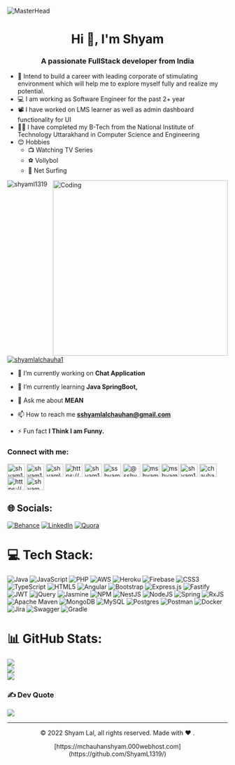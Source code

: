 ![MasterHead](https://www.apple.com/newsroom/images/product/app-store/apple_wwdc-app-developer-academy_hero_05112021_big.gif.medium_2x.gif)
<h1 align="center">Hi 👋, I'm Shyam</h1>
<h3 align="center">A passionate FullStack developer from India</h3>

 - 💪 Intend to build a career with leading corporate of stimulating environment which will help me to explore myself fully and realize my potential. <br>
 - 💻 I am working as Software Engineer for the past 2+ year<br>
 - 📽 I have worked on LMS learner as well as admin dashboard functionality for UI<br>
 - 🧑‍🎓 I have completed my B-Tech from the National Institute of Technology Uttarakhand in Computer Science and Engineering<br>
 - 😊 Hobbies 
     * 📺 Watching TV Series   
     * ⚽️ Vollybol  
     * 👀 Net Surfing
     
<img align="right" alt="Coding" width="400" src="https://www.techbabble.zone/content/images/size/w1920/2021/07/46207-programmer-1.gif">

<p align="left"> <img src="https://komarev.com/ghpvc/?username=shyaml1319&label=Profile%20views&color=0e75b6&style=flat" alt="shyaml1319" /> </p>

<p align="left"> <a href="https://twitter.com/shyamlalchauha1" target="blank"><img src="https://img.shields.io/twitter/follow/shyamlalchauha1?logo=twitter&style=for-the-badge" alt="shyamlalchauha1" /></a> </p>

- 🔭 I’m currently working on **Chat Application**

- 🌱 I’m currently learning **Java SpringBoot,**

- 💬 Ask me about **MEAN**

- 📫 How to reach me **sshyamlalchauhan@gmail.com**

- ⚡ Fun fact **I Think I am Funny.**

<h3 align="left">Connect with me:</h3>
<p align="left">
<a href="https://codepen.io/shyam1319" target="blank"><img align="center" src="https://raw.githubusercontent.com/rahuldkjain/github-profile-readme-generator/master/src/images/icons/Social/codepen.svg" alt="shyam1319" height="30" width="40" /></a>
<a href="https://dev.to/shyam1319" target="blank"><img align="center" src="https://raw.githubusercontent.com/rahuldkjain/github-profile-readme-generator/master/src/images/icons/Social/devto.svg" alt="shyam1319" height="30" width="40" /></a>
<a href="https://twitter.com/shyamlalchauha1" target="blank"><img align="center" src="https://raw.githubusercontent.com/rahuldkjain/github-profile-readme-generator/master/src/images/icons/Social/twitter.svg" alt="shyamlalchauha1" height="30" width="40" /></a>
<a href="https://linkedin.com/in/shyamlal1319/" target="blank"><img align="center" src="https://raw.githubusercontent.com/rahuldkjain/github-profile-readme-generator/master/src/images/icons/Social/linked-in-alt.svg" alt="https://www.linkedin.com/in/shyamlal1319/" height="30" width="40" /></a>
<a href="https://stackoverflow.com/users/7864890/shyam1319" target="blank"><img align="center" src="https://raw.githubusercontent.com/rahuldkjain/github-profile-readme-generator/master/src/images/icons/Social/stack-overflow.svg" alt="shyam1319" height="30" width="40" /></a>
<a href="https://codesandbox.com/sshyamlalchauhan" target="blank"><img align="center" src="https://raw.githubusercontent.com/rahuldkjain/github-profile-readme-generator/master/src/images/icons/Social/codesandbox.svg" alt="sshyamlalchauhan" height="30" width="40" /></a>
<a href="https://medium.com/@sshyamlalchauhan" target="blank"><img align="center" src="https://raw.githubusercontent.com/rahuldkjain/github-profile-readme-generator/master/src/images/icons/Social/medium.svg" alt="@sshyamlalchauhan" height="30" width="40" /></a>
<a href="https://www.codechef.com/users/mshyam1319" target="blank"><img align="center" src="https://cdn.jsdelivr.net/npm/simple-icons@3.1.0/icons/codechef.svg" alt="mshyam1319" height="30" width="40" /></a>
<a href="https://www.hackerrank.com/mshyamchauhan" target="blank"><img align="center" src="https://raw.githubusercontent.com/rahuldkjain/github-profile-readme-generator/master/src/images/icons/Social/hackerrank.svg" alt="mshyamchauhan" height="30" width="40" /></a>
<a href="https://www.leetcode.com/shyam1319" target="blank"><img align="center" src="https://raw.githubusercontent.com/rahuldkjain/github-profile-readme-generator/master/src/images/icons/Social/leet-code.svg" alt="shyam1319" height="30" width="40" /></a>
<a href="https://www.hackerearth.com/chauhanshyam" target="blank"><img align="center" src="https://raw.githubusercontent.com/rahuldkjain/github-profile-readme-generator/master/src/images/icons/Social/hackerearth.svg" alt="chauhanshyam" height="30" width="40" /></a>
<a href="https://auth.geeksforgeeks.org/user/https://auth.geeksforgeeks.org/user/shyam1319" target="blank"><img align="center" src="https://raw.githubusercontent.com/rahuldkjain/github-profile-readme-generator/master/src/images/icons/Social/geeks-for-geeks.svg" alt="https://auth.geeksforgeeks.org/user/shyam1319" height="30" width="40" /></a>
<a href="https://discord.gg/shyam#5187" target="blank"><img align="center" src="https://raw.githubusercontent.com/rahuldkjain/github-profile-readme-generator/master/src/images/icons/Social/discord.svg" alt="shyam#5187" height="30" width="40" /></a>
</p>


## 🌐 Socials:
[![Behance](https://img.shields.io/badge/Behance-1769ff?logo=behance&logoColor=white)](https://behance.net/ShyamL1319) [![LinkedIn](https://img.shields.io/badge/LinkedIn-%230077B5.svg?logo=linkedin&logoColor=white)](https://linkedin.com/in/https://www.linkedin.com/in/shyamlal1319/) [![Quora](https://img.shields.io/badge/Quora-%23B92B27.svg?logo=Quora&logoColor=white)](https://quora.com/profile/https://www.quora.com/profile/Shyam-Lal-Chauhan-1) 

# 💻 Tech Stack:
![Java](https://img.shields.io/badge/java-%23ED8B00.svg?style=for-the-badge&logo=java&logoColor=white) ![JavaScript](https://img.shields.io/badge/javascript-%23323330.svg?style=for-the-badge&logo=javascript&logoColor=%23F7DF1E) ![PHP](https://img.shields.io/badge/php-%23777BB4.svg?style=for-the-badge&logo=php&logoColor=white) ![AWS](https://img.shields.io/badge/AWS-%23FF9900.svg?style=for-the-badge&logo=amazon-aws&logoColor=white) ![Heroku](https://img.shields.io/badge/heroku-%23430098.svg?style=for-the-badge&logo=heroku&logoColor=white) ![Firebase](https://img.shields.io/badge/firebase-%23039BE5.svg?style=for-the-badge&logo=firebase) ![CSS3](https://img.shields.io/badge/css3-%231572B6.svg?style=for-the-badge&logo=css3&logoColor=white) ![TypeScript](https://img.shields.io/badge/typescript-%23007ACC.svg?style=for-the-badge&logo=typescript&logoColor=white) ![HTML5](https://img.shields.io/badge/html5-%23E34F26.svg?style=for-the-badge&logo=html5&logoColor=white) ![Angular](https://img.shields.io/badge/angular-%23DD0031.svg?style=for-the-badge&logo=angular&logoColor=white) ![Bootstrap](https://img.shields.io/badge/bootstrap-%23563D7C.svg?style=for-the-badge&logo=bootstrap&logoColor=white) ![Express.js](https://img.shields.io/badge/express.js-%23404d59.svg?style=for-the-badge&logo=express&logoColor=%2361DAFB) ![Fastify](https://img.shields.io/badge/fastify-%23000000.svg?style=for-the-badge&logo=fastify&logoColor=white) ![JWT](https://img.shields.io/badge/JWT-black?style=for-the-badge&logo=JSON%20web%20tokens) ![jQuery](https://img.shields.io/badge/jquery-%230769AD.svg?style=for-the-badge&logo=jquery&logoColor=white) ![Jasmine](https://img.shields.io/badge/jasmine-%238A4182.svg?style=for-the-badge&logo=jasmine&logoColor=white) ![NPM](https://img.shields.io/badge/NPM-%23000000.svg?style=for-the-badge&logo=npm&logoColor=white) ![NestJS](https://img.shields.io/badge/nestjs-%23E0234E.svg?style=for-the-badge&logo=nestjs&logoColor=white) ![NodeJS](https://img.shields.io/badge/node.js-6DA55F?style=for-the-badge&logo=node.js&logoColor=white) ![Spring](https://img.shields.io/badge/spring-%236DB33F.svg?style=for-the-badge&logo=spring&logoColor=white) ![RxJS](https://img.shields.io/badge/rxjs-%23B7178C.svg?style=for-the-badge&logo=reactivex&logoColor=white) ![Apache Maven](https://img.shields.io/badge/Apache%20Maven-C71A36?style=for-the-badge&logo=Apache%20Maven&logoColor=white) ![MongoDB](https://img.shields.io/badge/MongoDB-%234ea94b.svg?style=for-the-badge&logo=mongodb&logoColor=white) ![MySQL](https://img.shields.io/badge/mysql-%2300f.svg?style=for-the-badge&logo=mysql&logoColor=white) ![Postgres](https://img.shields.io/badge/postgres-%23316192.svg?style=for-the-badge&logo=postgresql&logoColor=white) ![Postman](https://img.shields.io/badge/Postman-FF6C37?style=for-the-badge&logo=postman&logoColor=white) ![Docker](https://img.shields.io/badge/docker-%230db7ed.svg?style=for-the-badge&logo=docker&logoColor=white) ![Jira](https://img.shields.io/badge/jira-%230A0FFF.svg?style=for-the-badge&logo=jira&logoColor=white) ![Swagger](https://img.shields.io/badge/-Swagger-%23Clojure?style=for-the-badge&logo=swagger&logoColor=white) ![Gradle](https://img.shields.io/badge/Gradle-02303A.svg?style=for-the-badge&logo=Gradle&logoColor=white)
# 📊 GitHub Stats:
![](https://github-readme-stats.vercel.app/api?username=ShyamL1319&theme=radical&hide_border=false&include_all_commits=true&count_private=false)<br/>
![](https://github-readme-streak-stats.herokuapp.com/?user=ShyamL1319&theme=radical&hide_border=false)<br/>
![](https://github-readme-stats.vercel.app/api/top-langs/?username=ShyamL1319&theme=radical&hide_border=false&include_all_commits=true&count_private=false&layout=compact)


### ✍️ Dev Quote
![](https://quotes-github-readme.vercel.app/api?type=horizontal&theme=radical)
<!-- <img width="282" src="https://denvercoder1-github-readme-stats.vercel.app/api/pin/?username=shyaml1319&repo=leetcode-practice&theme=react&bg_color=273849&title_color=F85D7F&icon_color=F8D866&hide_border=true&show_icons=false" alt="github-readme-streak-stats"> -->
<!-- <img width="282" src="https://denvercoder1-github-readme-stats.vercel.app/api/pin/?username=shyaml1319&repo=coding-practice&theme=react&bg_color=273849&title_color=F85D7F&icon_color=F8D866&hide_border=true&show_icons=false" alt="github-readme-streak-stats"> -->


---
<p align="center"> © 2022 Shyam Lal, all rights reserved. Made with ❤️ . </p>
<p align="center">
[https://mchauhanshyam.000webhost.com] (https://github.com/ShyamL1319/)
</p>



